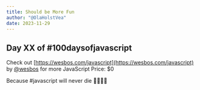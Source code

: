 ```yaml
---
title: Should be More Fun
author: "@OlaHolstVea"
date: 2023-11-29
---
```



## Day XX of #100daysofjavascript

Check out [https://wesbos.com/javascript](https://wesbos.com/javascript) by
[@wesbos](https://twitter.com/wesbos)
 for more JavaScript
Price: $0

Because #javascript will never die 💪🥳🏴‍☠️
